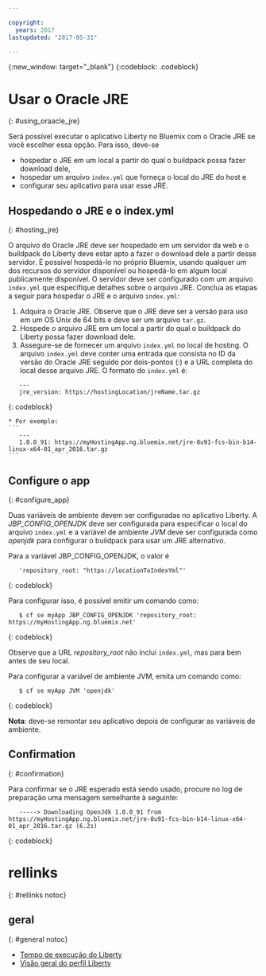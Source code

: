 ```yaml
---

copyright:
  years: 2017
lastupdated: "2017-05-31"

---
```


{:new_window: target="_blank"}
{:codeblock: .codeblock}

# Usar o Oracle JRE
{: #using_oraacle_jre}

Será possível executar o aplicativo Liberty no Bluemix com o Oracle JRE se você escolher essa opção.  Para isso, deve-se
* hospedar o JRE em um local a partir do qual o buildpack possa fazer download dele,
* hospedar um arquivo `index.yml` que forneça o local do JRE do host e
* configurar seu aplicativo para usar esse JRE.

## Hospedando o JRE e o index.yml
{: #hosting_jre}

O arquivo do Oracle JRE deve ser hospedado em um servidor da web e o buildpack do Liberty deve estar apto a fazer o download dele a partir desse servidor. É possível hospedá-lo no próprio Bluemix, usando qualquer um dos recursos do servidor disponível ou hospedá-lo em algum local publicamente disponível.  O servidor deve ser configurado com um arquivo `index.yml` que especifique detalhes sobre o arquivo JRE. Conclua as etapas a seguir para hospedar o JRE e o arquivo `index.yml`:
  1. Adquira o Oracle JRE.  Observe que o JRE deve ser a versão para uso em um OS Unix de 64 bits e deve ser um arquivo `tar.gz`.
  2. Hospede o arquivo JRE em um local a partir do qual o buildpack do Liberty possa fazer download dele.
  3. Assegure-se de fornecer um arquivo `index.yml` no local de hosting. O arquivo `index.yml` deve conter uma entrada que consista no ID da versão do Oracle JRE seguido por dois-pontos (:) e a URL completa do local desse arquivo JRE. O formato do `index.yml` é:
```
   ---
   jre_version: https://hostingLocation/jreName.tar.gz
```
{: codeblock}

    * Por exemplo:
    ```
       ---
       1.8.0_91: https://myHostingApp.ng.bluemix.net/jre-8u91-fcs-bin-b14-linux-x64-01_apr_2016.tar.gz
    ```

## Configure o app
{: #configure_app}

Duas variáveis de ambiente devem ser configuradas no aplicativo Liberty. A *JBP_CONFIG_OPENJDK* deve ser configurada para especificar o local do arquivo `index.yml` e a variável de ambiente *JVM* deve ser configurada como *openjdk* para configurar o buildpack para usar um JRE alternativo.

Para a variável JBP_CONFIG_OPENJDK, o valor é
```
   'repository_root: "https://locationToIndexYml"'
```
{: codeblock}

Para configurar isso, é possível emitir um comando como:
```
   $ cf se myApp JBP_CONFIG_OPENJDK 'repository_root: https://myHostingApp.ng.bluemix.net'
```
{: codeblock}

Observe que a URL *repository_root* não inclui `index.yml`, mas para bem antes de seu local.

Para configurar a variável de ambiente JVM, emita um comando como:
```
   $ cf se myApp JVM 'openjdk'
```
{: codeblock}

**Nota**: deve-se remontar seu aplicativo depois de configurar as variáveis de ambiente.

## Confirmation
{: #confirmation}

Para confirmar se o JRE esperado está sendo usado, procure no log de preparação uma mensagem semelhante à seguinte:
```
   -----> Downloading OpenJdk 1.8.0_91 from https://myHostingApp.ng.bluemix.net/jre-8u91-fcs-bin-b14-linux-x64-01_apr_2016.tar.gz (6.2s)
```
{: codeblock}

# rellinks
{: #rellinks notoc}
## geral
{: #general notoc}
* [Tempo de execução do Liberty](index.html)
* [Visão geral do perfil Liberty](http://www-01.ibm.com/support/knowledgecenter/SSAW57_8.5.5/com.ibm.websphere.wlp.nd.doc/ae/cwlp_about.html)

